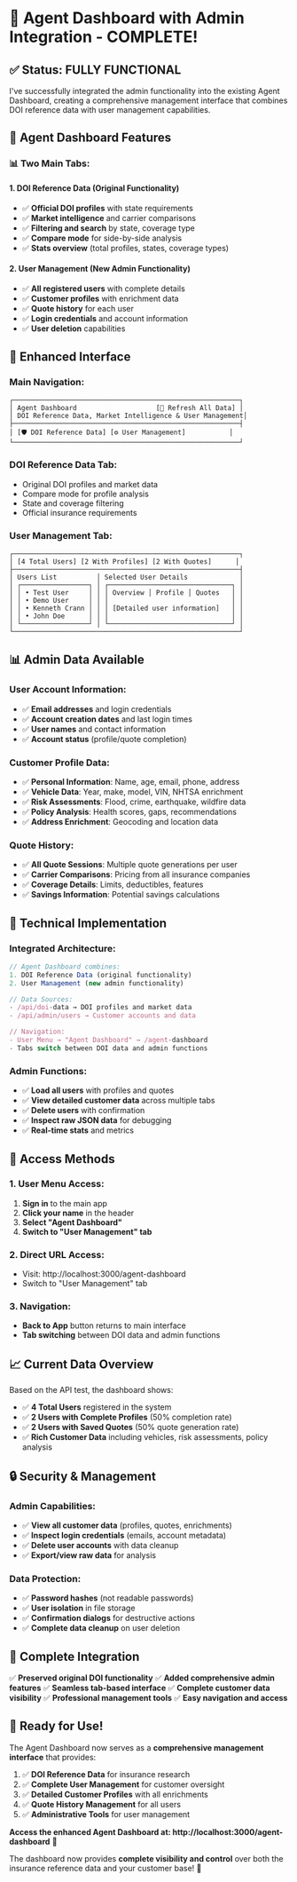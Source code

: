 # 🎯 Agent Dashboard with Admin Integration - COMPLETE!

## ✅ **Status: FULLY FUNCTIONAL**

I've successfully integrated the admin functionality into the existing Agent Dashboard, creating a comprehensive management interface that combines DOI reference data with user management capabilities.

## 🚀 **Agent Dashboard Features**

### **📊 Two Main Tabs:**

#### **1. DOI Reference Data** (Original Functionality)
- ✅ **Official DOI profiles** with state requirements
- ✅ **Market intelligence** and carrier comparisons
- ✅ **Filtering and search** by state, coverage type
- ✅ **Compare mode** for side-by-side analysis
- ✅ **Stats overview** (total profiles, states, coverage types)

#### **2. User Management** (New Admin Functionality)
- ✅ **All registered users** with complete details
- ✅ **Customer profiles** with enrichment data
- ✅ **Quote history** for each user
- ✅ **Login credentials** and account information
- ✅ **User deletion** capabilities

## 🎨 **Enhanced Interface**

### **Main Navigation:**
```
┌─────────────────────────────────────────────────────────┐
│ Agent Dashboard                    [🔄 Refresh All Data] │
│ DOI Reference Data, Market Intelligence & User Management│
├─────────────────────────────────────────────────────────┤
│ [🛡️ DOI Reference Data] [⚙️ User Management]           │
└─────────────────────────────────────────────────────────┘
```

### **DOI Reference Data Tab:**
- Original DOI profiles and market data
- Compare mode for profile analysis
- State and coverage filtering
- Official insurance requirements

### **User Management Tab:**
```
┌─────────────────────────────────────────────────────────┐
│ [4 Total Users] [2 With Profiles] [2 With Quotes]      │
├─────────────────────────────────────────────────────────┤
│ Users List          │ Selected User Details             │
│ ┌─────────────────┐ │ ┌───────────────────────────────┐ │
│ │ • Test User     │ │ │ Overview │ Profile │ Quotes   │ │
│ │ • Demo User     │ │ │                               │ │
│ │ • Kenneth Crann │ │ │ [Detailed user information]   │ │
│ │ • John Doe      │ │ │                               │ │
│ └─────────────────┘ │ └───────────────────────────────┘ │
└─────────────────────────────────────────────────────────┘
```

## 📊 **Admin Data Available**

### **User Account Information:**
- ✅ **Email addresses** and login credentials
- ✅ **Account creation dates** and last login times
- ✅ **User names** and contact information
- ✅ **Account status** (profile/quote completion)

### **Customer Profile Data:**
- ✅ **Personal Information**: Name, age, email, phone, address
- ✅ **Vehicle Data**: Year, make, model, VIN, NHTSA enrichment
- ✅ **Risk Assessments**: Flood, crime, earthquake, wildfire data
- ✅ **Policy Analysis**: Health scores, gaps, recommendations
- ✅ **Address Enrichment**: Geocoding and location data

### **Quote History:**
- ✅ **All Quote Sessions**: Multiple quote generations per user
- ✅ **Carrier Comparisons**: Pricing from all insurance companies
- ✅ **Coverage Details**: Limits, deductibles, features
- ✅ **Savings Information**: Potential savings calculations

## 🔧 **Technical Implementation**

### **Integrated Architecture:**
```typescript
// Agent Dashboard combines:
1. DOI Reference Data (original functionality)
2. User Management (new admin functionality)

// Data Sources:
- /api/doi-data → DOI profiles and market data
- /api/admin/users → Customer accounts and data

// Navigation:
- User Menu → "Agent Dashboard" → /agent-dashboard
- Tabs switch between DOI data and admin functions
```

### **Admin Functions:**
- ✅ **Load all users** with profiles and quotes
- ✅ **View detailed customer data** across multiple tabs
- ✅ **Delete users** with confirmation
- ✅ **Inspect raw JSON data** for debugging
- ✅ **Real-time stats** and metrics

## 🎯 **Access Methods**

### **1. User Menu Access:**
1. **Sign in** to the main app
2. **Click your name** in the header
3. **Select "Agent Dashboard"**
4. **Switch to "User Management" tab**

### **2. Direct URL Access:**
- Visit: http://localhost:3000/agent-dashboard
- Switch to "User Management" tab

### **3. Navigation:**
- **Back to App** button returns to main interface
- **Tab switching** between DOI data and admin functions

## 📈 **Current Data Overview**

Based on the API test, the dashboard shows:
- ✅ **4 Total Users** registered in the system
- ✅ **2 Users with Complete Profiles** (50% completion rate)
- ✅ **2 Users with Saved Quotes** (50% quote generation rate)
- ✅ **Rich Customer Data** including vehicles, risk assessments, policy analysis

## 🔒 **Security & Management**

### **Admin Capabilities:**
- ✅ **View all customer data** (profiles, quotes, enrichments)
- ✅ **Inspect login credentials** (emails, account metadata)
- ✅ **Delete user accounts** with data cleanup
- ✅ **Export/view raw data** for analysis

### **Data Protection:**
- ✅ **Password hashes** (not readable passwords)
- ✅ **User isolation** in file storage
- ✅ **Confirmation dialogs** for destructive actions
- ✅ **Complete data cleanup** on user deletion

## 🎉 **Complete Integration**

✅ **Preserved original DOI functionality**
✅ **Added comprehensive admin features**
✅ **Seamless tab-based interface**
✅ **Complete customer data visibility**
✅ **Professional management tools**
✅ **Easy navigation and access**

## 🚀 **Ready for Use!**

The Agent Dashboard now serves as a **comprehensive management interface** that provides:

1. ✅ **DOI Reference Data** for insurance research
2. ✅ **Complete User Management** for customer oversight
3. ✅ **Detailed Customer Profiles** with all enrichments
4. ✅ **Quote History Management** for all users
5. ✅ **Administrative Tools** for user management

**Access the enhanced Agent Dashboard at: http://localhost:3000/agent-dashboard** 🎯

The dashboard now provides **complete visibility and control** over both the insurance reference data and your customer base! 🎉
